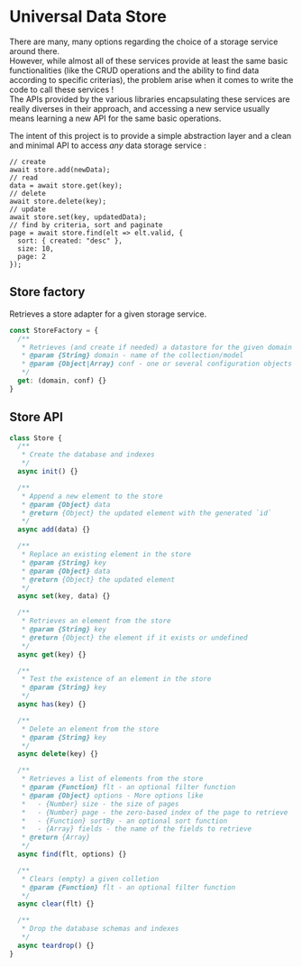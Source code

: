 # Universal Data Store

There are many, many options regarding the choice of a storage service around there.  
However, while almost all of these services provide at least the same basic functionalities (like the CRUD operations and the ability to find data according to specific criterias), the problem arise when it comes to write the code to call these services !  
The APIs provided by the various libraries encapsulating these services are really diverses in their approach, and accessing a new service usually means learning a new API for the same basic operations.

The intent of this project is to provide a simple abstraction layer and a clean and minimal API to access _any_ data storage service :

```
// create
await store.add(newData);
// read
data = await store.get(key);
// delete
await store.delete(key);
// update
await store.set(key, updatedData);
// find by criteria, sort and paginate
page = await store.find(elt => elt.valid, { 
  sort: { created: "desc" },
  size: 10, 
  page: 2
});
```


## Store factory

Retrieves a store adapter for a given storage service.

```js
const StoreFactory = {
  /**
   * Retrieves (and create if needed) a datastore for the given domain
   * @param {String} domain - name of the collection/model
   * @param {Object|Array} conf - one or several configuration objects (specific to their storage service)
   */
  get: (domain, conf) {}
}
```

## Store API

```js
class Store {
  /**
   * Create the database and indexes
   */
  async init() {}

  /**
   * Append a new element to the store
   * @param {Object} data
   * @return {Object} the updated element with the generated `id`
   */
  async add(data) {}

  /**
   * Replace an existing element in the store
   * @param {String} key
   * @param {Object} data
   * @return {Object} the updated element
   */
  async set(key, data) {}

  /**
   * Retrieves an element from the store
   * @param {String} key
   * @return {Object} the element if it exists or undefined
   */
  async get(key) {}

  /**
   * Test the existence of an element in the store
   * @param {String} key
   */
  async has(key) {}

  /**
   * Delete an element from the store
   * @param {String} key
   */
  async delete(key) {}

  /**
   * Retrieves a list of elements from the store
   * @param {Function} flt - an optional filter function
   * @param {Object} options - More options like
   *   - {Number} size - the size of pages
   *   - {Number} page - the zero-based index of the page to retrieve
   *   - {Function} sortBy - an optional sort function
   *   - {Array} fields - the name of the fields to retrieve
   * @return {Array}
   */
  async find(flt, options) {}

  /**
   * Clears (empty) a given colletion
   * @param {Function} flt - an optional filter function
   */
  async clear(flt) {}

  /**
   * Drop the database schemas and indexes
   */
  async teardrop() {}
}
```
